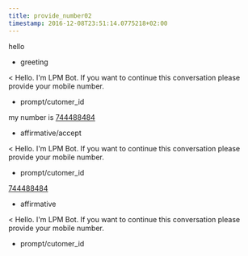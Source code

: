 ```yaml
---
title: provide_number02
timestamp: 2016-12-08T23:51:14.0775218+02:00
---
```


hello
* greeting

< Hello. I'm LPM Bot. If you want to continue this conversation please provide your mobile number.
* prompt/cutomer_id

my number is  [744488484](number/custId)
* affirmative/accept

< Hello. I'm LPM Bot. If you want to continue this conversation please provide your mobile number.
* prompt/cutomer_id

[744488484](number/custId)
* affirmative

< Hello. I'm LPM Bot. If you want to continue this conversation please provide your mobile number.
* prompt/cutomer_id
